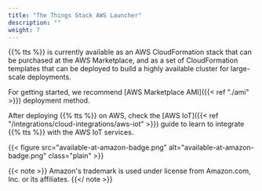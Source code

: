```yaml
---
title: "The Things Stack AWS Launcher"
description: ""
weight: 7
---
```


{{% tts %}} is currently available as an AWS CloudFormation stack that can be purchased at the AWS Marketplace, and as a set of CloudFormation templates that can be deployed to build a highly available cluster for large-scale deployments.

For getting started, we recommend [AWS Marketplace AMI]({{< ref "./ami" >}}) deployment method.

<!--more-->

After deploying {{% tts %}} on AWS, check the [AWS IoT]({{< ref "/integrations/cloud-integrations/aws-iot" >}}) guide to learn to integrate {{% tts %}} with the AWS IoT services.

{{< figure src="available-at-amazon-badge.png" alt="available-at-amazon-badge.png" class="plain" >}}

{{< note >}} Amazon's trademark is used under license from Amazon.com, Inc. or its affiliates. {{</ note >}}
